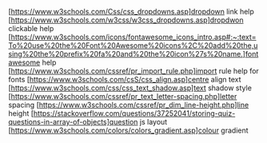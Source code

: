 [https://www.w3schools.com/Css/css_dropdowns.asp]dropdown link help
[https://www.w3schools.com/w3css/w3css_dropdowns.asp]dropdwon clickable help
[https://www.w3schools.com/icons/fontawesome_icons_intro.asp#:~:text=To%20use%20the%20Font%20Awesome%20icons%2C%20add%20the,using%20the%20prefix%20fa%20and%20the%20icon%27s%20name.]fontawesome help
[https://www.w3schools.com/cssref/pr_import_rule.php]import rule help for fonts
[https://www.w3schools.com/csS/css_align.asp]centre align text
[https://www.w3schools.com/css/css_text_shadow.asp]text shadow style
[https://www.w3schools.com/cssref/pr_text_letter-spacing.php]letter spacing
[https://www.w3schools.com/cssref/pr_dim_line-height.php]line height
[https://stackoverflow.com/questions/37252041/storing-quiz-questions-in-array-of-objects]question js layout
[https://www.w3schools.com/colors/colors_gradient.asp]colour gradient